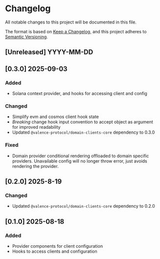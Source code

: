 # Changelog

All notable changes to this project will be documented in this file.

The format is based on [Keep a Changelog](https://keepachangelog.com/en/1.1.0/),
and this project adheres to [Semantic Versioning](https://semver.org/spec/v2.0.0.html).

## [Unreleased] YYYY-MM-DD

## [0.3.0] 2025-09-03

### Added

- Solana context provider, and hooks for accessing client and config

### Changed

- Simplify evm and cosmos client hook state
- _Breaking_ change hook input convention to accept object as argument for improved readability
- Updated `@valence-protocol/domain-clients-core` dependency to 0.3.0

### Fixed

- Domain provider conditional rendering offloaded to domain specific providers. Unavailable config will no longer throw error, just avoids rendering the provider.

## [0.2.0] 2025-8-19

### Changed

- Updated `@valence-protocol/domain-clients-core` dependency to 0.2.0

## [0.1.0] 2025-08-18

### Added

- Provider components for client configuration
- Hooks to access clients and configuration
